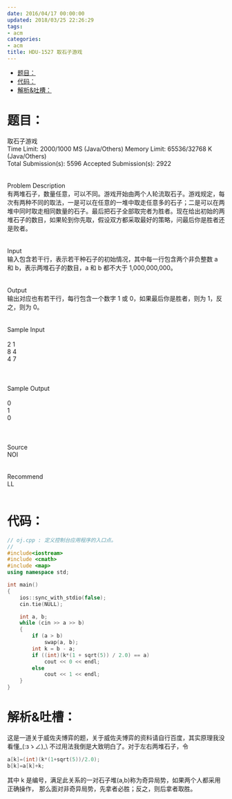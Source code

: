 ```yaml
---
date: 2016/04/17 00:00:00
updated: 2018/03/25 22:26:29
tags:
- acm
categories:
- acm
title: HDU-1527 取石子游戏
---
```


- [题目：](#sec-)
- [代码：](#sec-)
- [解析&吐槽：](#sec-)


# 题目：<a id="sec-"></a>

<p class="verse">
取石子游戏<br />
Time Limit: 2000/1000 MS (Java/Others)    Memory Limit: 65536/32768 K (Java/Others)<br />
Total Submission(s): 5596    Accepted Submission(s): 2922<br />
<br />
<br />
Problem Description<br />
有两堆石子，数量任意，可以不同。游戏开始由两个人轮流取石子。游戏规定，每次有两种不同的取法，一是可以在任意的一堆中取走任意多的石子；二是可以在两堆中同时取走相同数量的石子。最后把石子全部取完者为胜者。现在给出初始的两堆石子的数目，如果轮到你先取，假设双方都采取最好的策略，问最后你是胜者还是败者。<br />
<br />
<br />
Input<br />
输入包含若干行，表示若干种石子的初始情况，其中每一行包含两个非负整数 a 和 b，表示两堆石子的数目，a 和 b 都不大于 1,000,000,000。<br />
<br />
<br />
Output<br />
输出对应也有若干行，每行包含一个数字 1 或 0，如果最后你是胜者，则为 1，反之，则为 0。<br />
<br />
<br />
Sample Input<br />
<br />
2 1<br />
8 4<br />
4 7<br />
<br />
<br />
<br />
Sample Output<br />
<br />
0<br />
1<br />
0<br />
<br />
<br />
<br />
Source<br />
NOI<br />
<br />
<br />
Recommend<br />
LL<br />
<br />
</p>

# 代码：<a id="sec-"></a>

```c++
// oj.cpp : 定义控制台应用程序的入口点。
//
#include<iostream>
#include <cmath>
#include <map>
using namespace std;

int main()
{
    ios::sync_with_stdio(false);
    cin.tie(NULL);

    int a, b;
    while (cin >> a >> b)
    {
        if (a > b)
            swap(a, b);
        int k = b - a;
        if ((int)(k*(1 + sqrt(5)) / 2.0) == a)
            cout << 0 << endl;
        else
            cout << 1 << endl;
    }
}
```

# 解析&吐槽：<a id="sec-"></a>

这是一道关于威佐夫博弈的题，关于威佐夫博弈的资料请自行百度，其实原理我没看懂\_(:зゝ∠)\_\\ 不过用法我倒是大致明白了。对于左右两堆石子，令

```c++
a[k]=(int)(k*(1+sqrt(5))/2.0);
b[k]=a[k]+k;
```

其中 k 是编号，满足此关系的一对石子堆(a,b)称为奇异局势，如果两个人都采用正确操作， 那么面对非奇异局势，先拿者必胜；反之，则后拿者取胜。
